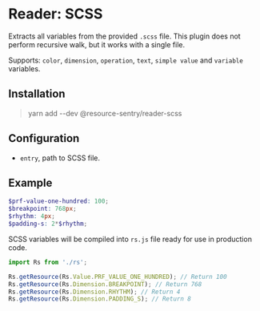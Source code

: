 # Reader: SCSS

Extracts all variables from the provided `.scss` file. This plugin does not perform recursive walk, but it works with a single file.

Supports: `color`, `dimension`, `operation`, `text`, `simple value` and `variable` variables.

## Installation

> yarn add --dev @resource-sentry/reader-scss

## Configuration

- `entry`, path to SCSS file.

## Example

```scss
$prf-value-one-hundred: 100;
$breakpoint: 768px;
$rhythm: 4px;
$padding-s: 2*$rhythm;
```

SCSS variables will be compiled into `rs.js` file ready for use in production code.

```js
import Rs from './rs';

Rs.getResource(Rs.Value.PRF_VALUE_ONE_HUNDRED); // Return 100
Rs.getResource(Rs.Dimension.BREAKPOINT); // Return 768
Rs.getResource(Rs.Dimension.RHYTHM); // Return 4
Rs.getResource(Rs.Dimension.PADDING_S); // Return 8
```
